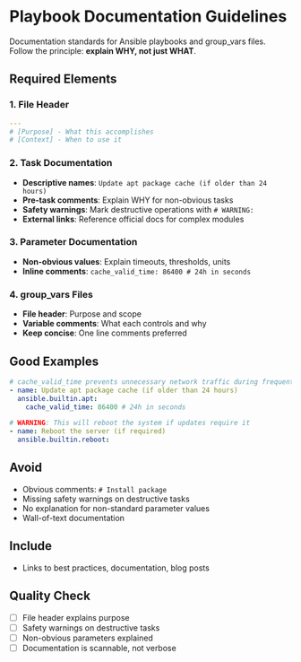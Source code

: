 # Playbook Documentation Guidelines

Documentation standards for Ansible playbooks and group_vars files. Follow the principle: **explain WHY, not just WHAT**.

## Required Elements

### 1. File Header
```yaml
---
# [Purpose] - What this accomplishes
# [Context] - When to use it
```

### 2. Task Documentation
- **Descriptive names**: `Update apt package cache (if older than 24 hours)`
- **Pre-task comments**: Explain WHY for non-obvious tasks
- **Safety warnings**: Mark destructive operations with `# WARNING:`
- **External links**: Reference official docs for complex modules

### 3. Parameter Documentation
- **Non-obvious values**: Explain timeouts, thresholds, units
- **Inline comments**: `cache_valid_time: 86400 # 24h in seconds`

### 4. group_vars Files
- **File header**: Purpose and scope
- **Variable comments**: What each controls and why
- **Keep concise**: One line comments preferred

## Good Examples

```yaml
# cache_valid_time prevents unnecessary network traffic during frequent runs
- name: Update apt package cache (if older than 24 hours)
  ansible.builtin.apt:
    cache_valid_time: 86400 # 24h in seconds

# WARNING: This will reboot the system if updates require it
- name: Reboot the server (if required)
  ansible.builtin.reboot:
```

## Avoid
- Obvious comments: `# Install package`
- Missing safety warnings on destructive tasks
- No explanation for non-standard parameter values
- Wall-of-text documentation

## Include
- Links to best practices, documentation, blog posts

## Quality Check
- [ ] File header explains purpose
- [ ] Safety warnings on destructive tasks
- [ ] Non-obvious parameters explained
- [ ] Documentation is scannable, not verbose
